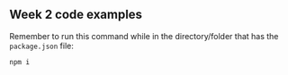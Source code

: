 ## Week 2 code examples

Remember to run this command while in the directory/folder that has the `package.json` file:

```
npm i
```

<br>
